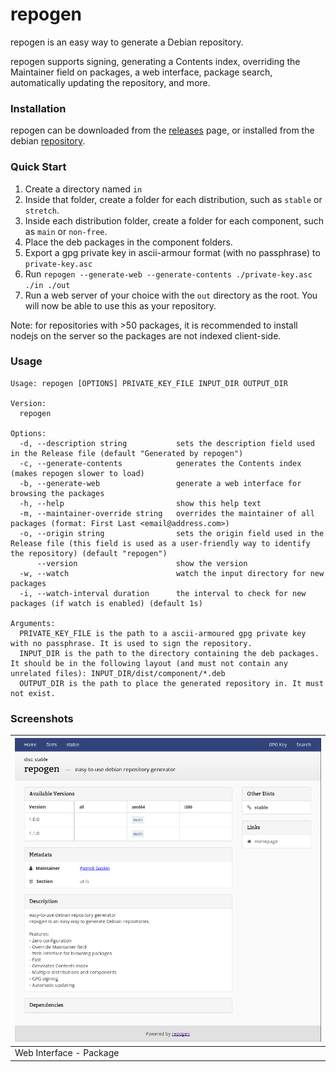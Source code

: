 # repogen
repogen is an easy way to generate a Debian repository.

repogen supports signing, generating a Contents index, overriding the Maintainer field on packages, a web interface, package search, automatically updating the repository, and more.

### Installation
repogen can be downloaded from the [releases](https://github.com/geek1011/repogen/releases/latest) page, or installed from the debian [repository](https://deb.geek1011.net/packages/stable/).

### Quick Start
1. Create a directory named `in`
2. Inside that folder, create a folder for each distribution, such as `stable` or `stretch`.
3. Inside each distribution folder, create a folder for each component, such as `main` or `non-free`.
4. Place the deb packages in the component folders.
5. Export a gpg private key in ascii-armour format (with no passphrase) to `private-key.asc`
6. Run `repogen --generate-web --generate-contents ./private-key.asc ./in ./out`
7. Run a web server of your choice with the `out` directory as the root. You will now be able to use this as your repository.

Note: for repositories with >50 packages, it is recommended to install nodejs on the server so the packages are not indexed client-side.

### Usage

````
Usage: repogen [OPTIONS] PRIVATE_KEY_FILE INPUT_DIR OUTPUT_DIR

Version:
  repogen

Options:
  -d, --description string           sets the description field used in the Release file (default "Generated by repogen")
  -c, --generate-contents            generates the Contents index (makes repogen slower to load)
  -b, --generate-web                 generate a web interface for browsing the packages
  -h, --help                         show this help text
  -m, --maintainer-override string   overrides the maintainer of all packages (format: First Last <email@address.com>)
  -o, --origin string                sets the origin field used in the Release file (this field is used as a user-friendly way to identify the repository) (default "repogen")
      --version                      show the version
  -w, --watch                        watch the input directory for new packages
  -i, --watch-interval duration      the interval to check for new packages (if watch is enabled) (default 1s)

Arguments:
  PRIVATE_KEY_FILE is the path to a ascii-armoured gpg private key with no passphrase. It is used to sign the repository.
  INPUT_DIR is the path to the directory containing the deb packages. It should be in the following layout (and must not contain any unrelated files): INPUT_DIR/dist/component/*.deb
  OUTPUT_DIR is the path to place the generated repository in. It must not exist.
````

### Screenshots

| ![](docs/webui-package.png) |
| --- |
| Web Interface - Package |
